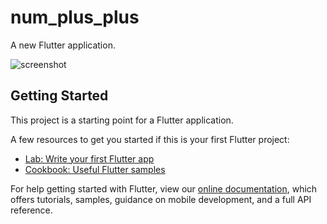 # num_plus_plus

A new Flutter application.

![screenshot](https://camo.githubusercontent.com/fb6db1d8ff788aabaec4b522b3fd1f6616c9dc3807bc40cc49de659bab7c983d/68747470733a2f2f73322e617831782e636f6d2f323031392f31312f30382f4d5a756d73732e706e67)

## Getting Started

This project is a starting point for a Flutter application.

A few resources to get you started if this is your first Flutter project:

- [Lab: Write your first Flutter app](https://flutter.dev/docs/get-started/codelab)
- [Cookbook: Useful Flutter samples](https://flutter.dev/docs/cookbook)

For help getting started with Flutter, view our
[online documentation](https://flutter.dev/docs), which offers tutorials,
samples, guidance on mobile development, and a full API reference.
